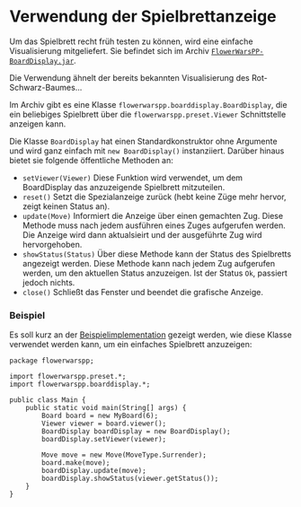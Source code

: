 # Verwendung der Spielbrettanzeige
Um das Spielbrett recht früh testen zu können, wird eine einfache Visualisierung mitgeliefert. Sie befindet sich im Archiv
[`FlowerWarsPP-BoardDisplay.jar`](../FlowerWarsPP-BoardDisplay.jar).

Die Verwendung ähnelt der bereits bekannten Visualisierung des Rot-Schwarz-Baumes...

Im Archiv gibt es eine Klasse `flowerwarspp.boarddisplay.BoardDisplay`, die ein beliebiges Spielbrett über die `flowerwarspp.preset.Viewer` 
Schnittstelle anzeigen kann.

Die Klasse `BoardDisplay` hat einen Standardkonstruktor ohne Argumente und wird ganz einfach mit `new BoardDisplay()` instanziiert.
 Darüber hinaus bietet sie folgende öffentliche Methoden an:
- `setViewer(Viewer)`
Diese Funktion wird verwendet, um dem BoardDisplay das anzuzeigende Spielbrett mitzuteilen.
- `reset()` Setzt die Spezialanzeige zurück (hebt keine Züge mehr hervor, zeigt keinen Status an).
- `update(Move)` Informiert die Anzeige über einen gemachten Zug. Diese Methode muss nach jedem ausführen eines Zuges
aufgerufen werden. Die Anzeige wird dann aktualsieirt und der ausgeführte Zug wird hervorgehoben.
- `showStatus(Status)` Über diese Methode kann der Status des Spielbretts angezeigt werden. Diese Methode kann nach jedem
Zug aufgerufen werden, um den aktuellen Status anzuzeigen. Ist der Status `Ok`, passiert jedoch nichts.
- `close()` Schließt das Fenster und beendet die grafische Anzeige.

### Beispiel
Es soll kurz an der [Beispielimplementation](../example-implementation) gezeigt werden, wie diese Klasse verwendet werden
kann, um ein einfaches Spielbrett anzuzeigen:

```
package flowerwarspp;

import flowerwarspp.preset.*;
import flowerwarspp.boarddisplay.*;

public class Main {
	public static void main(String[] args) {
		Board board = new MyBoard(6);
		Viewer viewer = board.viewer();
		BoardDisplay boardDisplay = new BoardDisplay();
		boardDisplay.setViewer(viewer);

		Move move = new Move(MoveType.Surrender);
		board.make(move);
		boardDisplay.update(move);
		boardDisplay.showStatus(viewer.getStatus());
	}
}
```